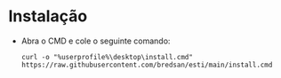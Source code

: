 # Instalação

* Abra o CMD e cole o seguinte comando:

      curl -o "%userprofile%\desktop\install.cmd" https://raw.githubusercontent.com/bredsan/esti/main/install.cmd
